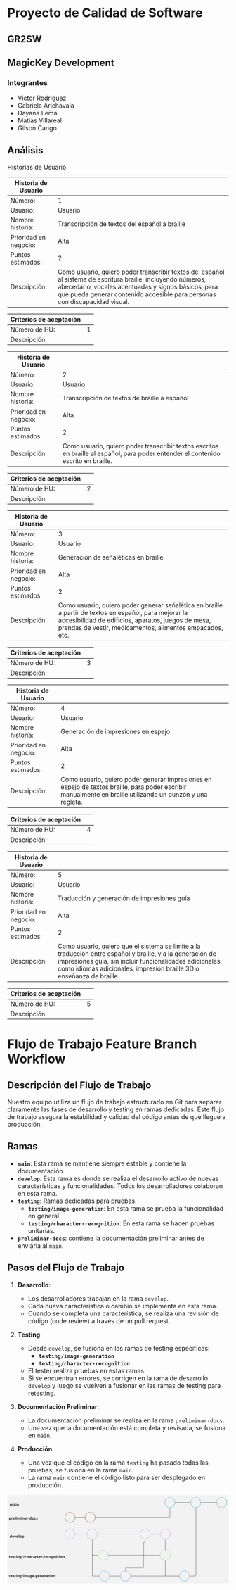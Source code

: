 # Proyecto de Calidad de Software

## GR2SW

## MagicKey Development

### Integrantes

- Victor Rodriguez
- Gabriela Arichavala
- Dayana Lema
- Matias Villareal
- Gilson Cango

## Análisis

Historias de Usuario

| Historia de Usuario |                |
|----------------------|-----------------|
| Número:              | 1               |
| Usuario:             | Usuario        |
| Nombre historia:     | Transcripción de textos del español a braille |
| Prioridad en negocio: | Alta          |Riesgo en desarrollo: | Baja |
| Puntos estimados:    | 2              | Iteración asignada: | 1    |
| Descripción:         | Como usuario, quiero poder transcribir textos del español al sistema de escritura braille, incluyendo números, abecedario, vocales acentuadas y signos básicos, para que pueda generar contenido accesible para personas con discapacidad visual. |

| Criterios de aceptación |                |
|----------------------|-----------------|
| Número de HU:              | 1               |
| Descripción:               |                 | 

| Historia de Usuario |                |
|----------------------|-----------------|
| Número:              | 2               |
| Usuario:             | Usuario        |
| Nombre historia:     | Transcripción de textos de braille a español |
| Prioridad en negocio: | Alta          | Riesgo en desarrollo: | Baja |
| Puntos estimados:    | 2              | Iteración asignada: | 1    |
| Descripción:         | Como usuario, quiero poder transcribir textos escritos en braille al español, para poder entender el contenido escrito en braille. |

| Criterios de aceptación |                |
|----------------------|-----------------|
| Número de HU:              | 2               |
| Descripción:               |                 | 

| Historia de Usuario |                |
|----------------------|-----------------|
| Número:              | 3               |
| Usuario:             | Usuario        |
| Nombre historia:     | Generación de señaléticas en braille |
| Prioridad en negocio: | Alta          | Riesgo en desarrollo: | Baja |
| Puntos estimados:    | 2              | Iteración asignada: | 1    |
| Descripción:         | Como usuario, quiero poder generar señalética en braille a partir de textos en español, para mejorar la accesibilidad de edificios, aparatos, juegos de mesa, prendas de vestir, medicamentos, alimentos empacados, etc. |

| Criterios de aceptación |                |
|----------------------|-----------------|
| Número de HU:              | 3               |
| Descripción:               |                 | 

| Historia de Usuario |                |
|----------------------|-----------------|
| Número:              | 4               |
| Usuario:             | Usuario        |
| Nombre historia:     | Generación de impresiones en espejo |
| Prioridad en negocio: | Alta          | Riesgo en desarrollo: | Baja |
| Puntos estimados:    | 2              | Iteración asignada: | 1    |
| Descripción:         | Como usuario, quiero poder generar impresiones en espejo de textos braille, para poder escribir manualmente en braille utilizando un punzón y una regleta. |

| Criterios de aceptación |                |
|----------------------|-----------------|
| Número de HU:              | 4               |
| Descripción:               |                 | 

| Historia de Usuario |                |
|----------------------|-----------------|
| Número:              | 5               |
| Usuario:             | Usuario        |
| Nombre historia:     | Traducción y generación de impresiones guía |
| Prioridad en negocio: | Alta          | Riesgo en desarrollo: | Baja |
| Puntos estimados:    | 2              | Iteración asignada: | 1    |
| Descripción:         | Como usuario, quiero que el sistema se limite a la traducción entre español y braille, y a la generación de impresiones guía, sin incluir funcionalidades adicionales como idiomas adicionales, impresión braille 3D o enseñanza de braille. |

| Criterios de aceptación |                |
|----------------------|-----------------|
| Número de HU:              | 5               |
| Descripción:               |                 | 




# Flujo de Trabajo Feature Branch Workflow
## Descripción del Flujo de Trabajo

Nuestro equipo utiliza un flujo de trabajo estructurado en Git para separar claramente las fases de desarrollo y testing en ramas dedicadas. Este flujo de trabajo asegura la estabilidad y calidad del código antes de que llegue a producción.

## Ramas

- **`main`**: Esta rama se mantiene siempre estable y contiene la documentación.
- **`develop`**: Esta rama es donde se realiza el desarrollo activo de nuevas características y funcionalidades. Todos los desarrolladores colaboran en esta rama.
- **`testing`**: Ramas dedicadas para pruebas.
  - **`testing/image-generation`**: En esta rama se prueba la funcionalidad en general.
  - **`testing/character-recognition`**: En esta rama se hacen pruebas unitarias.
- **`preliminar-docs`**: contiene la documentación preliminar antes de enviarla al `main`.
## Pasos del Flujo de Trabajo

1. **Desarrollo**:
   - Los desarrolladores trabajan en la rama `develop`.
   - Cada nueva característica o cambio se implementa en esta rama.
   - Cuando se completa una característica, se realiza una revisión de código (code review) a través de un pull request.

2. **Testing**:
   - Desde `develop`, se fusiona en las ramas de testing específicas:
     - **`testing/image-generation`**
     - **`testing/character-recognition`**
   - El tester realiza pruebas en estas ramas.
   - Si se encuentran errores, se corrigen en la rama de desarrollo `develop` y luego se vuelven a fusionar en las ramas de testing para retesting.

3. **Documentación Preliminar**:
   - La documentación preliminar se realiza en la rama `preliminar-docs`.
   - Una vez que la documentación está completa y revisada, se fusiona en `main`.

4. **Producción**:
   - Una vez que el código en la rama `testing` ha pasado todas las pruebas, se fusiona en la rama `main`.
   - La rama `main` contiene el código listo para ser desplegado en producción.

![alt text](<Flujo de trabajo.jpg>)


